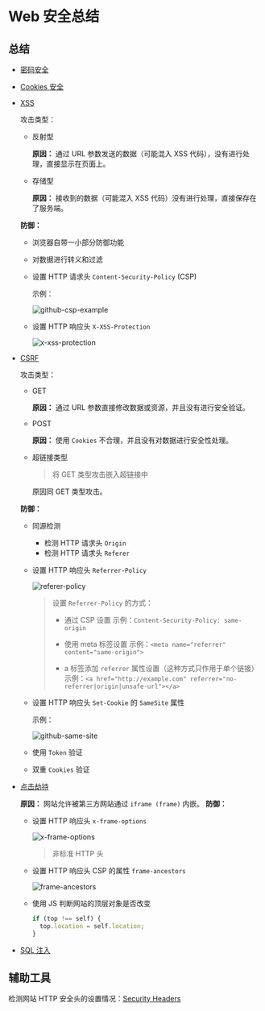 # Web 安全总结

## 总结

- [密码安全](https://github.com/liuyib/study-note/tree/master/Web%E5%AE%89%E5%85%A8/%E5%AF%86%E7%A0%81%E5%AE%89%E5%85%A8)
- [Cookies 安全](https://github.com/liuyib/study-note/tree/master/Web%E5%AE%89%E5%85%A8/Cookies%E5%AE%89%E5%85%A8)
- [XSS](https://github.com/liuyib/study-note/tree/master/Web%E5%AE%89%E5%85%A8/XSS)

  攻击类型：

  - 反射型

    **原因：** 通过 URL 参数发送的数据（可能混入 XSS 代码），没有进行处理，直接显示在页面上。

  - 存储型

    **原因：** 接收到的数据（可能混入 XSS 代码）没有进行处理，直接保存在了服务端。

  **防御：**

  - 浏览器自带一小部分防御功能
  - 对数据进行转义和过滤
  - 设置 HTTP 请求头 `Content-Security-Policy` (CSP)

    示例：

    ![github-csp-example](./XSS/imgs/github-csp-example.png)

  - 设置 HTTP 响应头 `X-XSS-Protection`

    ![x-xss-protection](./XSS/imgs/browser-xss-protectino.png)

- [CSRF](https://github.com/liuyib/study-note/tree/master/Web%E5%AE%89%E5%85%A8/CSRF)

  攻击类型：

  - GET

    **原因：** 通过 URL 参数直接修改数据或资源，并且没有进行安全验证。

  - POST

    **原因：** 使用 `Cookies` 不合理，并且没有对数据进行安全性处理。

  - 超链接类型

    > 将 GET 类型攻击嵌入超链接中

    原因同 GET 类型攻击。

  **防御：**

  - 同源检测

    - 检测 HTTP 请求头 `Origin`
    - 检测 HTTP 请求头 `Referer`

  - 设置 HTTP 响应头 `Referrer-Policy`

    ![referer-policy](./CSRF/imgs/referer-policy.png)

    > 设置 `Referrer-Policy` 的方式：
    >
    > - 通过 CSP 设置
    >   示例：`Content-Security-Policy: same-origin`
    >
    > - 使用 meta 标签设置
    >   示例：`<meta name="referrer" content="same-origin">`
    >
    > - a 标签添加 `referrer` 属性设置（这种方式只作用于单个链接）
    >   示例：`<a href="http://example.com" referrer="no-referrer|origin|unsafe-url"></a>`

  - 设置 HTTP 响应头 `Set-Cookie` 的 `SameSite` 属性

    示例：

    ![github-same-site](./CSRF/imgs/github-same-site.png)

  - 使用 `Token` 验证
  - 双重 `Cookies` 验证

- [点击劫持](https://github.com/liuyib/study-note/tree/master/Web%E5%AE%89%E5%85%A8/%E7%82%B9%E5%87%BB%E5%8A%AB%E6%8C%81)

  **原因：** 网站允许被第三方网站通过 `iframe (frame)` 内嵌。
  **防御：**

  - 设置 HTTP 响应头 `x-frame-options`

    ![x-frame-options](./点击劫持/imgs/x-frame-options.png)

    > 非标准 HTTP 头

  - 设置 HTTP 响应头 CSP 的属性 `frame-ancestors`

    ![frame-ancestors](./点击劫持/imgs/frame-ancestors.png)

  - 使用 JS 判断网站的顶层对象是否改变

    ```js
    if (top !== self) {
      top.location = self.location;
    }
    ```

- [SQL 注入](https://github.com/liuyib/study-note/tree/master/Web%E5%AE%89%E5%85%A8/SQL%E6%B3%A8%E5%85%A5)

## 辅助工具

检测网站 HTTP 安全头的设置情况：[Security Headers](https://securityheaders.com/)
